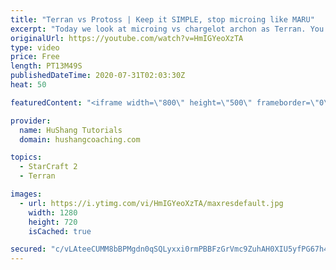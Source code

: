 ```yaml
---
title: "Terran vs Protoss | Keep it SIMPLE, stop microing like MARU"
excerpt: "Today we look at microing vs chargelot archon as Terran. You don't need to do any flashy/wild micro to get effective results vs protoss! Keep it SIMPLE and follow a set plan of steps and you'll be crushing :)  Terran vs Protoss | Keep it SIMPLE, stop microing like MARU #StarCraft2 #Terran #Micro #TvP"
originalUrl: https://youtube.com/watch?v=HmIGYeoXzTA
type: video
price: Free
length: PT13M49S
publishedDateTime: 2020-07-31T02:03:30Z
heat: 50

featuredContent: "<iframe width=\"800\" height=\"500\" frameborder=\"0\" src=\"https://www.youtube.com/embed/HmIGYeoXzTA\" allow=\"accelerometer; autoplay; encrypted-media; gyroscope; picture-in-picture\" allowfullscreen></iframe>"

provider:
  name: HuShang Tutorials
  domain: hushangcoaching.com

topics:
  - StarCraft 2
  - Terran

images:
  - url: https://i.ytimg.com/vi/HmIGYeoXzTA/maxresdefault.jpg
    width: 1280
    height: 720
    isCached: true

secured: "c/vLAteeCUMM8bBPMgdn0qSQLyxxi0rmPBBFzGrVmc9ZuhAH0XIU5yfPG67h4m5/ZOmhcBukMq0C/gNvGKHL0/pEo/w0p8BxMI8Bdrb8v9+dyOxzatV1IAQ1hm0camdx67Hzn8X1/ffOIp7NYRZk3UlPBZzkRJwed9CDWJbYLEc0Cty2gpiBI8w9I9BUy3W4UkXLuT9pmS05eReApVk22qOaWQ1EeiQ3zZVi1+Q2Bw9i4rijcqvIRhD1RUxppUQclaqTSifm0VZkYddvMwY3pt2fVLEEyk3kxPrsF5szhM3pC1gZOXVINYR4RZ27hloeB4fEs5KLxMiSklzN1CwdWJZk9HEDxJ5DtWx5lI/GOAN8Mkur86I9ropnKvW7mhHT/Nb/xvTZgGGzCrKVt6+eAYE+1SwL6It/E9AvjLSbJpU=;955fVhmJ319uzFfj/2zz0w=="
---
```


